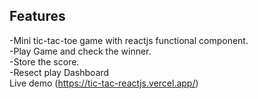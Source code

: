## Features
-Mini tic-tac-toe game with reactjs functional component.<br>
-Play Game and check the winner.<br>
-Store the score.<br>
-Resect play Dashboard <br>
Live demo (https://tic-tac-reactjs.vercel.app/)
